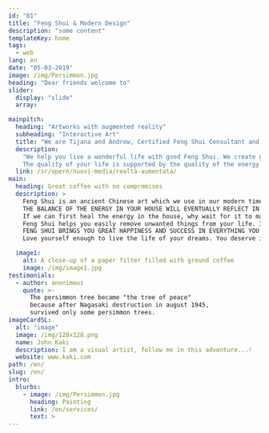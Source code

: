 ```yaml
---
id: "01"
title: "Feng Shui & Modern Design"
description: "some content"
templateKey: home
tags:
  - web
lang: en
date: "05-03-2019"
image: /img/Persimmon.jpg
heading: "Dear friends welcome to"
slider:
  display: "slide"
  array:

mainpitch:
  heading: "Artworks with augmented reality"
  subheading: "Interactive Art"
  title: "We are Tijana and Andrew, Certified Feng Shui Consultant and Architects."
  description:
    "We help you live a wonderful life with good Feng Shui. We create good Feng Shui with Modern Design.
    The quality of your life is supported by the quality of the energy in your house. When you change your environment, you change your life. We often look for the change outside of us, when really what we need to do first is inner change, inside us and inside our space, to have happiness, luck and prosperity in all areas of life."
  link: /sr/opere/nuovi-media/realtà-aumentata/
main:
  heading: Great coffee with no compromises
  description: >
    Feng Shui is an ancient Chinese art which we use in our modern time and modern home design to help us create the life we desire. WHEN WE HEAL THE ENERGY IN US AND AROUND US, WE TRANSFORM OUR LIFE.We enhance the good energy of the space which will positively influence your life and bring good fortune. We also heal/balance the negative energy of the space which blocks you and create obstacles in your life
    THE BALANCE OF THE ENERGY IN YOUR HOUSE WILL EVENTUALLY REFLECT IN YOUR LIFE. 
    If we can first heal the energy in the house, why wait for it to manifest in your life or your body?
    Feng Shui helps you easily remove unwanted things from your life. It supports you to live in health, happiness, joy, abundance. It helps you MANIFEST YOUR DREAMS, REMOVE OBSTACLES AND OPEN THE DOORS TO NEW POSSIBILITIES. 
    FENG SHUI BRINGS YOU GREAT HAPPINESS AND SUCCESS IN EVERYTHING YOU DO!
    Love yourself enough to live the life of your dreams. You deserve it!WITH THE GOOD ENERGY FLOW OF YOUR HOME AND DESIRE IN YOUR HEART, YOU CAN ACHIEVE ANYTHING.We are happy to help you!

  image1:
    alt: A close-up of a paper filter filled with ground coffee
    image: /img/image1.jpg
testimonials:
  - author: anonimous
    quote: >-
      The persimmon tree became "the tree of peace"
      because after Nagasaki destruction in august 1945,
      survived only some persimmon trees.
imageCardSL:
  alt: "image"
  image: /img/128x128.png
  name: John Kaki
  description: I am a visual artist, follow me in this adventure...!
  website: www.kaki.com
path: /en/
slug: /en/
intro:
  blurbs:
    - image: /img/Persimmon.jpg
      heading: Painting
      link: /en/services/
      text: >
---
```


#

